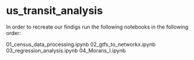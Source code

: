 # us_transit_analysis

In order to recreate our findigs run the following notebooks in the following order:

01_census_data_processing.ipynb
02_gtfs_to_networkx.ipynb
03_regression_analysis.ipynb
04_Morans_I.ipynb
